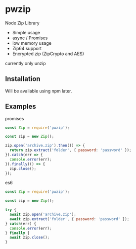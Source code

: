 # pwzip

Node Zip Library

* Simple usage
* async / Promises
* low memory usage
* Zip64 support
* Encrypted zip (ZipCrypto and AES)

currently only unzip

## Installation

Will be available using npm later.

## Examples

promises
```js
const Zip = require('pwzip');

const zip = new Zip();

zip.open('archive.zip').then(() => {
  return zip.extract('folder', { password: 'password' });
}).catch(err => {
  console.error(err);
}).finally(() => {
  zip.close();
});
```
es6
```js
const Zip = require('pwzip');

const zip = new Zip();

try {
  await zip.open('archive.zip');
  await zip.extract('folder', { password: 'password' });
} catch(err) {
  console.error(err);
} finally {
  await zip.close();
}
```
